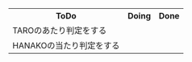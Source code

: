 <table>
<tr>
    <th>ToDo</th>
    <th>Doing</th>
    <th>Done</th>
    </tr>
    <tr>
      <td>TAROのあたり判定をする</td>
      <td>　</td>
      <td>　</td>
    </tr>
    <tr>
      <td>HANAKOの当たり判定をする</td>
      <td>　</td>
      <td>　</td>
    </tr>
</table>